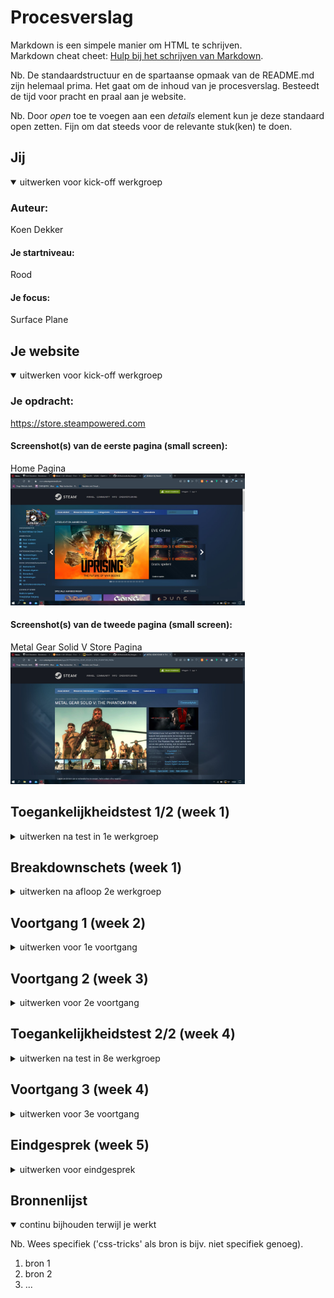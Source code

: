 # Procesverslag
Markdown is een simpele manier om HTML te schrijven.  
Markdown cheat cheet: [Hulp bij het schrijven van Markdown](https://github.com/adam-p/markdown-here/wiki/Markdown-Cheatsheet).

Nb. De standaardstructuur en de spartaanse opmaak van de README.md zijn helemaal prima. Het gaat om de inhoud van je procesverslag. Besteedt de tijd voor pracht en praal aan je website.

Nb. Door *open* toe te voegen aan een *details* element kun je deze standaard open zetten. Fijn om dat steeds voor de relevante stuk(ken) te doen.





## Jij

<details open>
  <summary>uitwerken voor kick-off werkgroep</summary>

  ### Auteur:
  Koen Dekker

  #### Je startniveau:
  Rood

  #### Je focus:
  Surface Plane
 
</details>





## Je website

<details open>
  <summary>uitwerken voor kick-off werkgroep</summary>

  ### Je opdracht:
  https://store.steampowered.com

  #### Screenshot(s) van de eerste pagina (small screen): 
  Home Pagina  
  <img src="readme-images/scherm1.jpg" width="375px" alt="Home/store page">

  #### Screenshot(s) van de tweede pagina (small screen):
  Metal Gear Solid V Store Pagina   
  <img src="readme-images/scherm2.jpg" width="375px" alt="Productpagina Metal Gear Solid V">
 
</details>



## Toegankelijkheidstest 1/2 (week 1)

<details>
  <summary>uitwerken na test in 1e werkgroep</summary>

  ### Bevindingen
  Lijst met je bevindingen die in de test naar voren kwamen:

  #### Screenreader
  De screenreader was amper te gebruiken. 9 van de 10 afbeeldingen op de website hadden geen label waardoor je niet kon weten wat de afbeelding was. Zelfs het log van de website zelf had geen label!

  Hoe kan dit opgelost worden?  
  Alle afbeeldingen goede duidelijke labels geven zodat je weet waar je bent en wat de afbeelding is.

  #### Muis en Toetsenbord 
  Via Tab was het op het begin duidelijk waar jij je bevindt. De website gaf duidelijk aan door middel van een lichte lijn om het item heen waar je was, totdat je doorklikt. Je komt dan terecht bij een lijst die niet in beeld staat. Als je daarna verder klikt en je bij de foto's komt wordt er niks meer aangegeven. Je bent dan volledig afhankelijk van de tekst die links onderin staat. 
  
  Hoe kan dit opgelost worden?
  Duidelijk per item aangeven waar je bent. De lijstitems die niet in beeld zijn verstoppen zodat ze niet worden geselecteerd. Alle items kunnen worden gesorteerd per categorie zodat je minder lang alle lijsten af hoeft te gaan van onderdelen wat jou niet interesseert.

  #### Motoriek (shocks, elastiekjes)
  Motoriek is het prima te doen met de website. Echter als je problemen hebt zoals parkinson is er een mogelijkheid dat je snel klikt op het verkeerde onderdeel.

  Hoe kan dit mogelijk opgelost worden?
  Door middel van wat meer ruimte tussen de onderdelen.

  #### Visueel (brillen, contrast, kleurenblind, dark/light). 
  De website is lastig te bekijken door de brillen heen. Het overzicht verlies je snel en het is lastig om je focus te houden op 1 onderwerp als je eventjes wegkijkt.   Dark/light mode is er niet, Steam staat altijd op darkmode. Kleurenblind/contrast is in principe prima te handelen. Het enige nadeel is dat het lichtelijk slecht te   lezen is door het lage contrast.

  Hoe kan dit opgelost worden?
  Door een light mode toe te voegen. Hierdoor is het makkelijker om naar de kleuren van de website te kunnen kijken.
</details>



## Breakdownschets (week 1)

<details>
  <summary>uitwerken na afloop 2e werkgroep</summary>

  ### de hele pagina: 
  <img src="readme-images/scherm1.1.png" width="375px" alt="breakdown van de hele pagina">
  <img src="readme-images/scherm1.2.png" width="375px" alt="breakdown van de hele pagina">
  <img src="readme-images/scherm3.png" width="375px" alt="breakdown van de hele pagina">
  <img src="readme-images/scherm4.png" width="375px" alt="breakdown van de hele pagina">
  <img src="readme-images/scherm5.png" width="375px" alt="breakdown van de hele pagina">
  <img src="readme-images/scherm6.png" width="375px" alt="breakdown van de hele pagina">

  ### dynamisch deel (bijv menu): 
  <img src="readme-images/scherm7.png" width="375px" alt="breakdown van het dynamische deel">

</details>





## Voortgang 1 (week 2)

<details>
  <summary>uitwerken voor 1e voortgang</summary>

  ### Stand van zaken
  Het maken van de website zelf ging wel goed. Ik denk dat ik vrij goed op weg ben.


  ### Agenda voor meeting
  samen met je groepje opstellen

  | Koen                                           | Soraya                       | student 3    | student 4        |
  | ---                                            | ---                          | ---          | ---              |
  | Vraag over categorieën                         | Foto kan niet in het midden. | en ik dit    | en dan ik dat    |
  | en vraag over opdracht: wel betermaken of niet?| Ordered list                 | nog een punt | dit wil ik zeker |
  | ...                                            | ...                          | ...          | ...              |


  ### Verslag van meeting
  hier na afloop snel de uitkomsten van de meeting vastleggen

  - Catergoie vraag opgelost. Achteraf toch aangepast.
  - Zeker betermaken! Dat is hartstikke goed!


</details>





## Voortgang 2 (week 3)

<details>
  <summary>uitwerken voor 2e voortgang</summary>

  ### Stand van zaken
  Ik vind dat ik zoals vorigeweek vrij goed bezig ben. Ik pak het javascript en alle codes waar we het vorig jaar over hebben weer vrij snel op. Het is mij ook opgevallen dat ik met een veel kritischer oog kijk naar het werk dat ik maak. Ik kijk voornamelijk in het oog van de gebruiker. Vind ik het logisch als dit zo staat? Of is dit makkelijk te lezen?


  ### Agenda voor meeting
  samen met je groepje opstellen

  | Koen Dekker     | Soraya        | student 3    | student 4        |
  | ---            | ---                | ---          | ---              |
  |  | en dit             | Heeft een vraag over een cirkel    |     |
  | Moet ik nog meer toevoegen aan mijn huidige pagina? | | nog een punt | |
  | ...            | ...                | ...          | ...              |


  ### Verslag van meeting
  hier na afloop snel de uitkomsten van de meeting vastleggen

  - Span verwijderen want waarschijnlijk is P genoeg.
  - Ik hoef niks meer toe te voegen. Het is al goed. Als ik wil kan ik nog wat toevoegen.
- ...

</details>





## Toegankelijkheidstest 2/2 (week 4)

<details>
  <summary>uitwerken na test in 8e werkgroep</summary>

  ### Bevindingen
  Lijst met je bevindingen die in de test naar voren kwamen (geef ook aan wat er verbeterd is):

  #### Screenreader
  Hier korte omschrijving (met indien nodig afbeeldingen)

  Hier een omschrijving van hoe het opgelost kan worden (met indien nodig afbeeldingen)


  #### Muis en Toetsenbord 
  Hier korte omschrijving (met indien nodig afbeeldingen)

  Hier een omschrijving van hoe het opgelost kan worden (met indien nodig afbeeldingen)


  #### Motoriek (shocks, elastiekjes)
  Hier korte omschrijving (met indien nodig afbeeldingen)

  Hier een omschrijving van hoe het opgelost kan worden (met indien nodig afbeeldingen)


  #### Visueel (brillen, contrast, kleurenblind, dark/light). 
  Hier korte omschrijving (met indien nodig afbeeldingen)

  Hier een omschrijving van hoe het opgelost kan worden (met indien nodig afbeeldingen)

</details>





## Voortgang 3 (week 4)

<details>
  <summary>uitwerken voor 3e voortgang</summary>

  ### Stand van zaken
  hier dit ging goed & dit was lastig (neem ook screenshots op van delen van je website en code)


  ### Agenda voor meeting
  samen met je groepje opstellen

  | student 1      | student 2          | student 3    | student 4        |
  | ---            | ---                | ---          | ---              |
  | dit bespreken  | en dit             | en ik dit    | en dan ik dat    |
  | en dat ook nog | dit als er tijd is | nog een punt | dit wil ik zeker |
  | ...            | ...                | ...          | ...              |


  ### Verslag van meeting
  hier na afloop snel de uitkomsten van de meeting vastleggen

  - punt 1
  - punt 2
  - nog een punt
  - ...

</details>





## Eindgesprek (week 5)

<details>
  <summary>uitwerken voor eindgesprek</summary>

  ### Je uitkomst - karakteristiek screenshots:
  <img src="readme-images/dummy-plaatje.jpg" width="375px" alt="uitomst opdracht 1">


  ### Dit ging goed/Heb ik geleerd: 
  Korte omschrijving met plaatjes

  <img src="readme-images/dummy-plaatje.jpg" width="375px" alt="top">


  ### Dit was lastig/Is niet gelukt:
  Korte omschrijving met plaatjes

  <img src="readme-images/dummy-plaatje.jpg" width="375px" alt="bummer">
</details>





## Bronnenlijst

<details open>
  <summary>continu bijhouden terwijl je werkt</summary>

  Nb. Wees specifiek ('css-tricks' als bron is bijv. niet specifiek genoeg).

  1. bron 1
  2. bron 2
  3. ...

</details>
